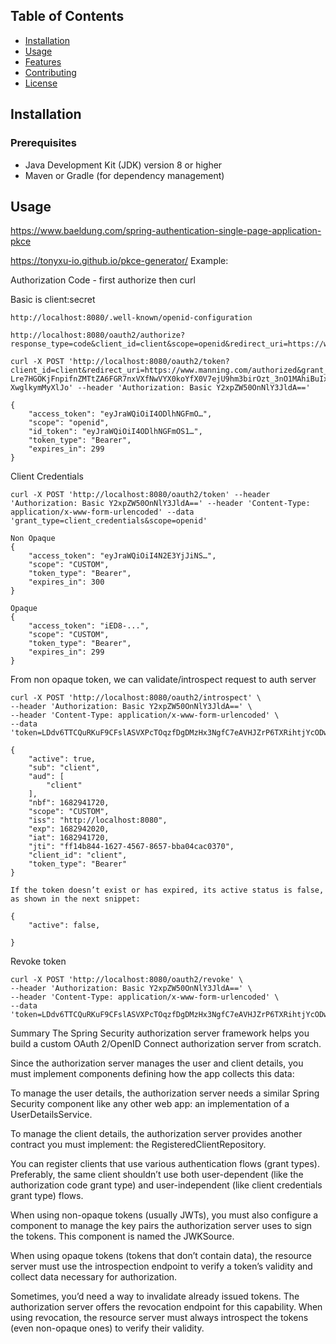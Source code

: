 ## Table of Contents

- [Installation](#installation)
- [Usage](#usage)
- [Features](#features)
- [Contributing](#contributing)
- [License](#license)

## Installation

### Prerequisites

- Java Development Kit (JDK) version 8 or higher
- Maven or Gradle (for dependency management)

## Usage

https://www.baeldung.com/spring-authentication-single-page-application-pkce

https://tonyxu-io.github.io/pkce-generator/
Example:

Authorization Code - first authorize then curl 

Basic is client:secret
```
http://localhost:8080/.well-known/openid-configuration

http://localhost:8080/oauth2/authorize?response_type=code&client_id=client&scope=openid&redirect_uri=https://www.manning.com/authorized&code_challenge=Ys2R6lAx2idjbr_mVPYzweT2loaYVBPvUKBaeu3zDgo&code_challenge_method=S256

curl -X POST 'http://localhost:8080/oauth2/token?client_id=client&redirect_uri=https://www.manning.com/authorized&grant_type=authorization_code&code=lCC4um4ivSSAvXRtldrs8bWZV-Lre7HGOKjFnpifnZMTtZA6FGR7nxVXfNwVYX0koYfX0V7ejU9hm3birOzt_3nO1MAhiBuIx2rcWPQ9YXVqnUuWxGmWVrRfo0Q3gvR2&code_verifier=Uj0Kh6iiJvuEPKQcEnejWB9__bxCY-XwglkymMyXlJo' --header 'Authorization: Basic Y2xpZW50OnNlY3JldA=='

{
    "access_token": "eyJraWQiOiI4ODlhNGFmO…",
    "scope": "openid",
    "id_token": "eyJraWQiOiI4ODlhNGFmOS1…",
    "token_type": "Bearer",
    "expires_in": 299
}
```


Client Credentials

```
curl -X POST 'http://localhost:8080/oauth2/token' --header 'Authorization: Basic Y2xpZW50OnNlY3JldA==' --header 'Content-Type: application/x-www-form-urlencoded' --data 'grant_type=client_credentials&scope=openid'

Non Opaque
{
    "access_token": "eyJraWQiOiI4N2E3YjJiNS…",
    "scope": "CUSTOM",
    "token_type": "Bearer",
    "expires_in": 300
}

Opaque
{
    "access_token": "iED8-...",
    "scope": "CUSTOM",
    "token_type": "Bearer",
    "expires_in": 299
}
```

From non opaque token, we can validate/introspect request to auth server

```
curl -X POST 'http://localhost:8080/oauth2/introspect' \
--header 'Authorization: Basic Y2xpZW50OnNlY3JldA==' \
--header 'Content-Type: application/x-www-form-urlencoded' \
--data 'token=LDdv6TTCQuRKuF9CFslASVXPcTOqzfDgDMzHx3NgfC7eAVHJZrP6TXRihtjYcODwUc5c5R_2DZSvyzyJ4iWnYmCkiIO1uM8y4aaszQgmmwKzQmJTxCUg0mhmAD9uhjK_'

{
    "active": true,
    "sub": "client",
    "aud": [
        "client"
    ],
    "nbf": 1682941720,
    "scope": "CUSTOM",
    "iss": "http://localhost:8080",
    "exp": 1682942020,
    "iat": 1682941720,
    "jti": "ff14b844-1627-4567-8657-bba04cac0370",
    "client_id": "client",
    "token_type": "Bearer"
}

If the token doesn’t exist or has expired, its active status is false, as shown in the next snippet:

{
    "active": false,
    
}
```

Revoke token
```
curl -X POST 'http://localhost:8080/oauth2/revoke' \
--header 'Authorization: Basic Y2xpZW50OnNlY3JldA==' \
--header 'Content-Type: application/x-www-form-urlencoded' \
--data 'token=LDdv6TTCQuRKuF9CFslASVXPcTOqzfDgDMzHx3NgfC7eAVHJZrP6TXRihtjYcODwUc5c5R_2DZSvyzyJ4iWnYmCkiIO1uM8y4aaszQgmmwKzQmJTxCUg0mhmAD9uhjK_'

```

Summary
The Spring Security authorization server framework helps you build a custom OAuth 2/OpenID Connect authorization server from scratch.

Since the authorization server manages the user and client details, you must implement components defining how the app collects this data:

To manage the user details, the authorization server needs a similar Spring Security component like any other web app: an implementation of a UserDetailsService.

To manage the client details, the authorization server provides another contract you must implement: the RegisteredClientRepository.

You can register clients that use various authentication flows (grant types). Preferably, the same client shouldn’t use both user-dependent (like the authorization code grant type) and user-independent (like client credentials grant type) flows.

When using non-opaque tokens (usually JWTs), you must also configure a component to manage the key pairs the authorization server uses to sign the tokens. This component is named the JWKSource.

When using opaque tokens (tokens that don’t contain data), the resource server must use the introspection endpoint to verify a token’s validity and collect data necessary for authorization.

Sometimes, you’d need a way to invalidate already issued tokens. The authorization server offers the revocation endpoint for this capability. When using revocation, the resource server must always introspect the tokens (even non-opaque ones) to verify their validity.